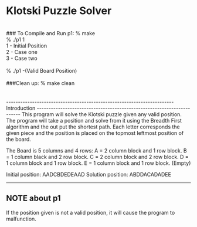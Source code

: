 # Klotski Puzzle Solver
<br/>
### To Compile and Run p1:
% make<br/> 
% ./p1 1<br/> 
1 - Initial Position<br/> 
2 - Case one<br/> 
3 - Case two<br/> 
<br/> 
% ./p1 -(Valid Board Position)<br/> 
<br/> 
###Clean up:
% make clean<br/> 
<br/> 
<br/> 
-----------------------------------------------------------------------
Introduction
-----------------------------------------------------------------------
This program will solve the Klotski puzzle given any valid position.
The program will take a position and solve from it using the Breadth
First algorithm and the out put the shortest path. Each letter corresponds
the given piece and the position is placed on the topmost leftmost position
of the board.

The Board is 5 columns  and 4 rows:
 A = 2 column block and 1 row block.
 B = 1 column black and 2 row block.
 C = 2 column block and 2 row block.
 D = 1 column block and 1 row block.
 E = 1 column block and 1 row block. (Empty)

Initial position: AADCBDEDEAAD
Solution position: ABDDACADADEE



-----------------------------------------------------------------------
NOTE about p1
-----------------------------------------------------------------------
If the position given is not a valid position, it will cause the
program to malfunction.
